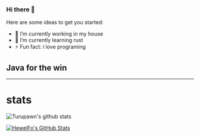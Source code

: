 ### Hi there 👋


Here are some ideas to get you started:

- 🔭 I’m currently working in my house
- 🌱 I’m currently learning rust
- ⚡ Fun fact: i love programing
## Java for the win

_______________________________________________________________________
# stats

![Turupawn's github stats](https://github-readme-stats.vercel.app/api?username=HewelFon&show_icons=true)

<a href="https://github.com/HewelFo/HewelFo">
  <img align="center" src="https://github-readme-stats.vercel.app/api?username=HewelFo&show_icons=true&line_height=27&count_private=true&title_color=000000&text_color=000000&icon_color=FAC051" alt="HewelFo's GitHub Stats" />
</a>
